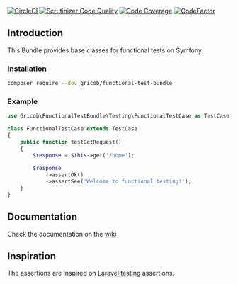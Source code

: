 [![CircleCI](https://circleci.com/gh/gricob/functional-test-bundle/tree/master.svg?style=svg)](https://circleci.com/gh/gricob/functional-test-bundle/tree/master)
[![Scrutinizer Code Quality](https://scrutinizer-ci.com/g/gricob/functional-test-bundle/badges/quality-score.png?b=master)](https://scrutinizer-ci.com/g/gricob/functional-test-bundle/?branch=master)
[![Code Coverage](https://scrutinizer-ci.com/g/gricob/functional-test-bundle/badges/coverage.png?b=master)](https://scrutinizer-ci.com/g/gricob/functional-test-bundle/?branch=master)
[![CodeFactor](https://www.codefactor.io/repository/github/gricob/functional-test-bundle/badge)](https://www.codefactor.io/repository/github/gricob/functional-test-bundle)

## Introduction

This Bundle provides base classes for functional tests on Symfony

### Installation

```bash
composer require --dev gricob/functional-test-bundle
```

### Example

```php
use Gricob\FunctionalTestBundle\Testing\FunctionalTestCase as TestCase;

class FunctionalTestCase extends TestCase
{
    public function testGetRequest()
    {
        $response = $this->get('/home');
        
        $response
            ->assertOk()
            ->assertSee('Welcome to functional testing!');
    }
}
```

## Documentation

Check the documentation on the [wiki](https://github.com/gricob/functional-test-bundle/wiki) 


## Inspiration

The assertions are inspired on [Laravel testing](https://laravel.com/docs/master/testing) assertions. 
